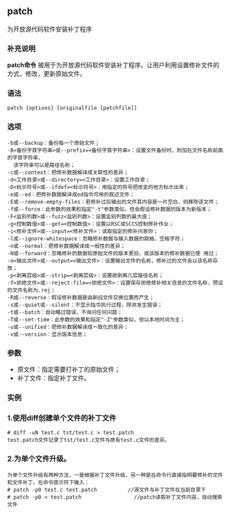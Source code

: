 ## patch ##

为开放源代码软件安装补丁程序

### 补充说明 ###

**patch命令** 被用于为开放源代码软件安装补丁程序。让用户利用设置修补文件的方式，修改，更新原始文件。


###  语法

	patch [options] [originalfile [patchfile]]

###  选项

	-b或--backup：备份每一个原始文件；
	-B<备份字首字符串>或--prefix=<备份字首字符串>：设置文件备份时，附加在文件名称前面的字首字符串，
      该字符串可以是路径名称；
	-c或--context：把修补数据解译成关联性的差异；
	-d<工作目录>或--directory=<工作目录>：设置工作目录；
	-D<标示符号>或--ifdef=<标示符号>：用指定的符号把改变的地方标示出来；
	-e或--ed：把修补数据解译成ed指令可用的叙述文件；
	-E或--remove-empty-files：若修补过后输出的文件其内容是一片空白，则移除该文件；
	-f或--force：此参数的效果和指定"-t"参数类似，但会假设修补数据的版本为新版本；
	-F<监别列数>或--fuzz<监别列数>：设置监别列数的最大值；
	-g<控制数值>或--get=<控制数值>：设置以RSC或SCCS控制修补作业；
	-i<修补文件>或--input=<修补文件>：读取指定的修补问家你；
	-l或--ignore-whitespace：忽略修补数据与输入数据的跳格，空格字符；
	-n或--normal：把修补数据解译成一般性的差异；
	-N或--forward：忽略修补的数据较原始文件的版本更旧，或该版本的修补数据已使 用过；
	-o<输出文件>或--output=<输出文件>：设置输出文件的名称，修补过的文件会以该名称存放；
	-p<剥离层级>或--strip=<剥离层级>：设置欲剥离几层路径名称；
	-f<拒绝文件>或--reject-file=<拒绝文件>：设置保存拒绝修补相关信息的文件名称，预设的文件名称为.rej；
	-R或--reverse：假设修补数据是由新旧文件交换位置而产生；
	-s或--quiet或--silent：不显示指令执行过程，除非发生错误；
	-t或--batch：自动略过错误，不询问任何问题；
	-T或--set-time：此参数的效果和指定"-Z"参数类似，但以本地时间为主；
	-u或--unified：把修补数据解译成一致化的差异；
	-v或--version：显示版本信息；

###  参数 

* 原文件：指定需要打补丁的原始文件；
* 补丁文件：指定补丁文件。

###  实例

### 1.使用diff创建单个文件的补丁文件

	# diff -uN test.c tst/test.c > test.patch
	test.patch文件记录了tst/test.c文件与原有test.c文件的差异。
### 2.为单个文件升级。
	为单个文件升级有两种方法，一是根据补丁文件升级，另一种是在命令行直接指明要修补的文件和文件补丁。在命令提示符下输入：
	# patch -p0 test.c test.patch          //源文件与补丁文件在当前目录下
	# patch -p0 < test.patch                 //patch读取补丁文件内容，自动搜索文件

